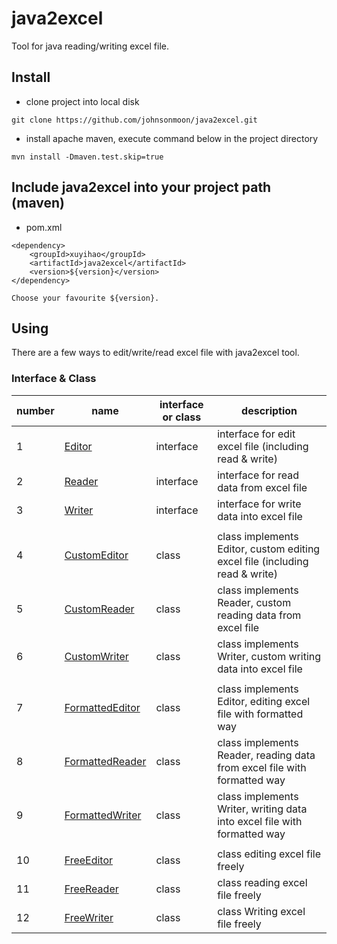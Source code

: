 # java2excel

Tool for java reading/writing excel file.

## Install 
- clone project into local disk
```
git clone https://github.com/johnsonmoon/java2excel.git
```
- install apache maven, execute command below in the project directory 
```
mvn install -Dmaven.test.skip=true
```

## Include java2excel into your project path (maven)
- pom.xml
```
<dependency>
    <groupId>xuyihao</groupId>
    <artifactId>java2excel</artifactId>
    <version>${version}</version>
</dependency>

Choose your favourite ${version}.
```

## Using
There are a few ways to edit/write/read excel file with java2excel tool.

### Interface & Class

number | name | interface or class | description
--- | --- | --- | ---
1 | [Editor](readme/Editor.md) | interface | interface for edit excel file (including read & write)
2 | [Reader](readme/Writer.md) | interface | interface for read data from excel file
3 | [Writer](readme/Reader.md) | interface | interface for write data into excel file
 | | |
4 | [CustomEditor](readme/type-custom.md) | class | class implements Editor, custom editing excel file (including read & write)
5 | [CustomReader](readme/type-custom.md) | class | class implements Reader, custom reading data from excel file
6 | [CustomWriter](readme/type-custom.md) | class | class implements Writer, custom writing data into excel file
 | | |
7 | [FormattedEditor](readme/type-formatted.md) | class | class implements Editor, editing excel file with formatted way
8 | [FormattedReader](readme/type-formatted.md) | class | class implements Reader, reading data from excel file with formatted way
9 | [FormattedWriter](readme/type-formatted.md) | class | class implements Writer, writing data into excel file with formatted way
 | | |
10 | [FreeEditor](readme/type-free.md) | class | class editing excel file freely
11 | [FreeReader](readme/type-free.md) | class | class reading excel file freely
12 | [FreeWriter](readme/type-free.md) | class | class Writing excel file freely